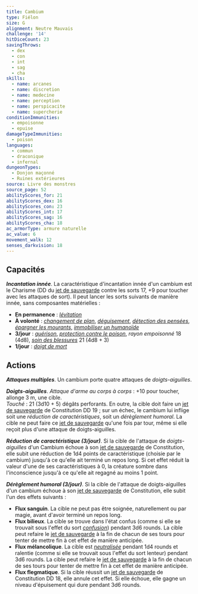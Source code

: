 ```yaml
---
title: Cambium
type: Fiélon
size: G
alignment: Neutre Mauvais
challenge: '14'
hitDiceCount: 23
savingThrows:
  - dex
  - con
  - int
  - sag
  - cha
skills:
  - name: arcanes
  - name: discretion
  - name: medecine
  - name: perception
  - name: perspicacite
  - name: supercherie
conditionImmunities:
  - empoisonne
  - epuise
damageTypeImmunities:
  - poison
languages:
  - commun
  - draconique
  - infernal
dungeonTypes:
  - Donjon maçonné
  - Ruines extérieures
source: Livre des monstres
source_page: 52
abilityScores_for: 21
abilityScores_dex: 16
abilityScores_con: 23
abilityScores_int: 17
abilityScores_sag: 16
abilityScores_cha: 18
ac_armorType: armure naturelle
ac_value: 6
movement_walk: 12
senses_darkvision: 18
---
```

## Capacités
_**Incantation innée**_. La caractéristique d'incantation innée d'un cambium est le Charisme (DD du [jet de sauvegarde](/utiliser-les-caracteristiques/#jets-de-sauvegarde) contre les sorts 17, +9 pour toucher avec les attaques de sort). Il peut lancer les sorts suivants de manière innée, sans composantes matérielles :
* **En permanence** : [_lévitation_](/grimoire/levitation/)
* **À volonté** : [_changement de plan_](/grimoire/changement-de-plan/), [_déguisement_](/grimoire/deguisement/), [_détection des pensées_](/grimoire/detection-des-pensees/), [_épargner les mourants_](/grimoire/epargner-les-mourants/), [_immobiliser un humanoïde_](/grimoire/immobiliser-un-humanoide/)
* **3/jour** : [_guérison_](/grimoire/guerison/), [_protection contre le poison_](/grimoire/protection-contre-le-poison/), _rayon empoisonné_ 18 (4d8), [_soin des blessures_](/grimoire/soin-des-blessures/) 21 (4d8 + 3)
* **1/jour** : [_doigt de mort_](/grimoire/doigt-de-mort/)

## Actions
_**Attaques multiples**_. Un cambium porte quatre attaques de _doigts-aiguilles_.

_**Doigts-aiguilles**_. _Attaque d'arme au corps à corps_ : +10 pour toucher, allonge 3 m, une cible.  
_Touché_ : 21 (3d10 + 5) dégâts perforants. En outre, la cible doit faire un [jet de sauvegarde](/utiliser-les-caracteristiques/#jets-de-sauvegarde) de Constitution DD 19 ; sur un échec, le cambium lui inflige soit une _réduction de caractéristiques_, soit un _dérèglement humoral_. La cible ne peut faire ce [jet de sauvegarde](/utiliser-les-caracteristiques/#jets-de-sauvegarde) qu'une fois par tour, même si elle reçoit plus d'une attaque de doigts-aiguilles.

_**Réduction de caractéristique (3/jour)**_. Si la cible de l'attaque de _doigts-aiguilles_ d'un Cambium échoue à son [jet de sauvegarde](/utiliser-les-caracteristiques/#jets-de-sauvegarde) de Constitution, elle subit une réduction de 1d4 points de caractéristique (choisie par le cambium) jusqu'à ce qu'elle ait terminé un repos long. Si cet effet réduit la valeur d'une de ses caractéristiques à 0, la créature sombre dans l'inconscience jusqu'à ce qu'elle ait regagné au moins 1 point.

_**Dérèglement humoral (3/jour)**_. Si la cible de l'attaque de doigts-aiguilles d'un cambium échoue à son [jet de sauvegarde](/utiliser-les-caracteristiques/#jets-de-sauvegarde) de Constitution, elle subit l'un des effets suivants :  
* **Flux sanguin**. La cible ne peut pas être soignée, naturellement ou par magie, avant d'avoir terminé un repos long.  
* **Flux bilieux**. La cible se trouve dans l'état confus (comme si elle se trouvait sous l'effet du sort [_confusion_](/grimoire/confusion/)) pendant 3d6 rounds. La cible peut refaire le [jet de sauvegarde](/utiliser-les-caracteristiques/#jets-de-sauvegarde) à la fin de chacun de ses tours pour tenter de mettre fin à cet effet de manière anticipée.  
* **Flux mélancolique**. La cible est [_neutralisée_](/gerer-la-sante-du-personnage/#neutralise) pendant 1d4 rounds et ralentie (comme si elle se trouvait sous l'effet du sort lenteur) pendant 3d6 rounds. La cible peut refaire le [jet de sauvegarde](/utiliser-les-caracteristiques/#jets-de-sauvegarde) à la fin de chacun de ses tours pour tenter de mettre fin à cet effet de manière anticipée.  
* **Flux flegmatique**. Si la cible réussit un [jet de sauvegarde](/utiliser-les-caracteristiques/#jets-de-sauvegarde) de Constitution DD 18, elle annule cet effet. Si elle échoue, elle gagne un niveau d'épuisement qui dure pendant 3d6 rounds.
